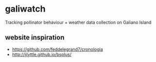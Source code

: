 # galiwatch
Tracking pollinator behaviour + weather data collection on Galiano Island

## website inspiration

* https://github.com/feddelegrand7/cronologia
* http://ijlyttle.github.io/bsplus/
